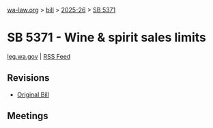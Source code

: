 [wa-law.org](/) > [bill](/bill/) > [2025-26](/bill/2025-26/) > [SB 5371](/bill/2025-26/sb/5371/)

# SB 5371 - Wine & spirit sales limits
[leg.wa.gov](https://app.leg.wa.gov/billsummary?BillNumber=5371&Year=2025&Initiative=false) | [RSS Feed](./rss.xml)

## Revisions
* [Original Bill](1/)

## Meetings